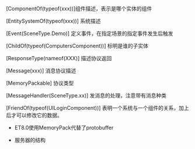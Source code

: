 
[ComponentOf(typeof(xxx))]组件描述，表示是哪个实体的组件

[EntitySystemOf(typeof(xxx))] 系统描述

[UIEvent(UIType.UILogin)]:定义ui事件

[Event(SceneType.Demo)] 定义事件，在指定场景的指定事件发生后触发

[ChildOf(typeof(ComputersComponent))] 标明是谁的子实体

[ResponseType(nameof(XXX)] 描述协议返回

[Message(xxx)] 消息协议描述

[MemoryPackable] 协议类型

[MessageHandler(SceneType.xx)] 发消息的处理，注意带有消息种类

[FriendOf(typeof(UILoginComponent))] 表明一个系统与一个组件的关系，加上后才可以修改它的数据。

  - ET8.0使用MemoryPack代替了protobuffer

  - 服务器的结构

